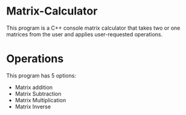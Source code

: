 # Matrix-Calculator
This program is a C++ console matrix calculator that takes two or one matrices from the user and applies user-requested operations.
# Operations
This program has 5 options:
- Matrix addition
- Matrix Subtraction
- Matrix Multiplication
- Matrix Inverse
